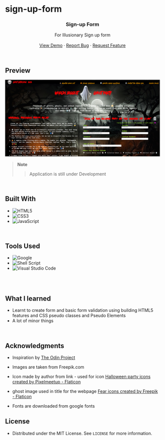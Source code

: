 # sign-up-form

<h3 align="center"><b>Sign-up Form</b></h3>

  <p align="center">
    For Illusionary Sign up form
    <br />
    <br />
    <a href="https://yashu483.github.io/sign-up-form/">View Demo</a>
    ·
    <a href="https://www.github.com/yashu483/sign-up-form/issues">Report Bug</a>
    ·
    <a href="https://www.github.com/yashu483/sign-up-form/issues">Request Feature</a>
  </p>
</div>

<br>

<!-- ABOUT THE PROJECT -->
## Preview

<div align="center">
 <img src="./resources/images/demo.png">
</div>

> **Note**  
>> Application is still under Development

<br>

## Built With

- ![HTML5](https://img.shields.io/badge/html5-%23E34F26.svg?style=for-the-badge&logo=html5&logoColor=white)   
- ![CSS3](https://img.shields.io/badge/css3-%231572B6.svg?style=for-the-badge&logo=css3&logoColor=white)   
- ![JavaScript](https://img.shields.io/badge/javascript-%23323330.svg?style=for-the-badge&logo=javascript&logoColor=%23F7DF1E)

<br>

## Tools Used

- ![Google](https://img.shields.io/badge/google-4285F4?style=for-the-badge&logo=google&logoColor=white)   
- ![Shell Script](https://img.shields.io/badge/Terminal-%23121011.svg?style=for-the-badge&logo=gnu-bash&logoColor=white)  
- ![Visual Studio Code](https://img.shields.io/badge/Visual%20Studio%20Code-0078d7.svg?style=for-the-badge&logo=visual-studio-code&logoColor=white)  
<br>


<br>

## What I learned
* Learnt to create form and basic form validation using building HTML5 features and CSS pseudo classes and Pseudo Elements 
* A lot of minor things

<br>

<!-- ACKNOWLEDGMENTS -->
## Acknowledgments

* Inspiration by [The Odin Project](https://www.theodinproject.com/)
* Images are taken from Freepik.com
* Icon made by author from link  - used for icon
<a href="https://www.flaticon.com/free-icons/halloween-party" title="halloween party icons">Halloween party icons created by Pixelmeetup - Flaticon</a>

* ghost image used in title for the webpage
<a href="https://www.flaticon.com/free-icons/fear" title="fear icons">Fear icons created by Freepik - Flaticon</a>

* Fonts are downloaded from google fonts

<!-- LICENSE -->
## License

- Distributed under the MIT License. See `LICENSE` for more information.

<br>

